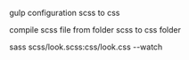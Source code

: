 gulp configuration
scss to css

compile scss file from folder scss to css folder


sass scss/look.scss:css/look.css --watch
